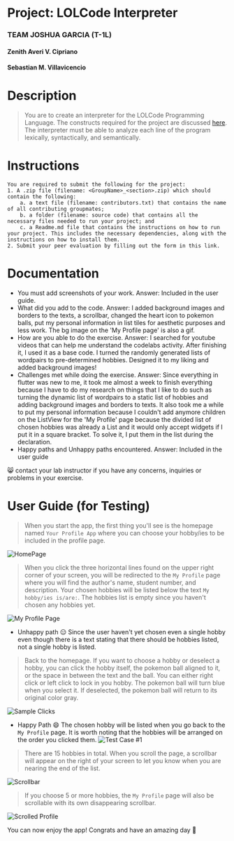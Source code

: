 # Project: LOLCode Interpreter
### TEAM JOSHUA GARCIA (T-1L)
#### Zenith Averi V. Cipriano
#### Sebastian M. Villavicencio

# Description
> You are to create an interpreter for the LOLCode Programming Language. The constructs required for the project are discussed [here](https://drive.google.com/file/d/1ooCMhXHBoz_SRve0uTH5VF4Y94habUld/view). The interpreter must be able to analyze each line of the program lexically, syntactically, and semantically.

# Instructions
```
You are required to submit the following for the project:
1. A .zip file (filename: <GroupName>_<section>.zip) which should contain the following:
    a. a text file (filename: contributors.txt) that contains the name of all contributing groupmates;
    b. a folder (filename: source code) that contains all the necessary files needed to run your project; and
    c. a Readme.md file that contains the instructions on how to run your project. This includes the necessary dependencies, along with the instructions on how to install them.
2. Submit your peer evaluation by filling out the form in this link.
```

# Documentation
- You must add screenshots of your work.
    Answer: Included in the user guide.
- What did you add to the code.
    Answer: I added background images and borders to the texts, a scrollbar, changed the heart icon to pokemon balls, put my personal information in list tiles for aesthetic purposes and less work. The bg image on the 'My Profile page' is also a gif.
- How are you able to do the exercise.
    Answer: I searched for youtube videos that can help me understand the codelabs activity. After finishing it, I used it as a base code. I turned the randomly generated lists of wordpairs to pre-determined hobbies. Designed it to my liking and added background images!
- Challenges met while doing the exercise.
    Answer: Since everything in flutter was new to me, it took me almost a week to finish everything because I have to do my research on things that I like to do such as turning the dynamic list of wordpairs to a static list of hobbies and adding background images and borders to texts. It also took me a while to put my personal information because I couldn't add anymore children on the ListView for the 'My Profile' page because the divided list of chosen hobbies was already a List and it would only accept widgets if I put it in a square bracket. To solve it, I put them in the list during the declaration.
- Happy paths and Unhappy paths encountered.
    Answer: Included in the user guide

:smile_cat: contact your lab instructor if you have any concerns, inquiries or problems in your exercise.

# User Guide (for Testing)
> When you start the app, the first thing you'll see is the homepage named `Your Profile App` where you can choose your hobby/ies to be included in the profile page.

![HomePage](img/home.png)

> When you click the three horizontal lines found on the upper right corner of your screen, you will be redirected to the `My Profile` page where you will find the author's name, student number, and description. Your chosen hobbies will be listed below the text `My hobby/ies is/are:`. The hobbies list is empty since you haven't chosen any hobbies yet. 

![My Profile Page](img/profile.png)

- Unhappy path :expressionless: Since the user haven't yet chosen even a single hobby even though there is a text stating that there should be hobbies listed, not a single hobby is listed.

> Back to the homepage. If you want to choose a hobby or deselect a hobby, you can click the hobby itself, the pokemon ball aligned to it, or the space in between the text and the ball. You can either right click or left click to lock in you hobby. The pokemon ball will turn blue when you select it. If deselected, the pokemon ball will return to its original color gray.

![Sample Clicks](img/choose.png)

- Happy Path :smile: The chosen hobby will be listed when you go back to the `My Profile` page. It is worth noting that the hobbies will be arranged on the order you clicked them. 
![Test Case #1](img/test1.png)

> There are 15 hobbies in total. When you scroll the page, a scrollbar will appear on the right of your screen to let you know when you are nearing the end of the list.

![Scrollbar](img/scrollbar.png)

> If you choose 5 or more hobbies, the `My Profile` page will also be scrollable with its own disappearing scrollbar.

![Scrolled Profile](img/more.png)

You can now enjoy the app! Congrats and have an amazing day :smiling_face_with_three_hearts: 
